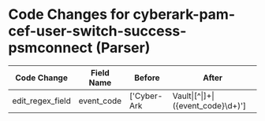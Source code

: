 # Code Changes for cyberark-pam-cef-user-switch-success-psmconnect (Parser)

| Code Change | Field Name | Before | After |
|-------------|------------|--------|-------|
| edit_regex_field | event_code | ['Cyber-Ark|Vault\|[^\|]+\|({event_code}\d+)'] | ['Cyber-Ark\|Vault\|[^\|]+\|({event_code}\d+)'] |